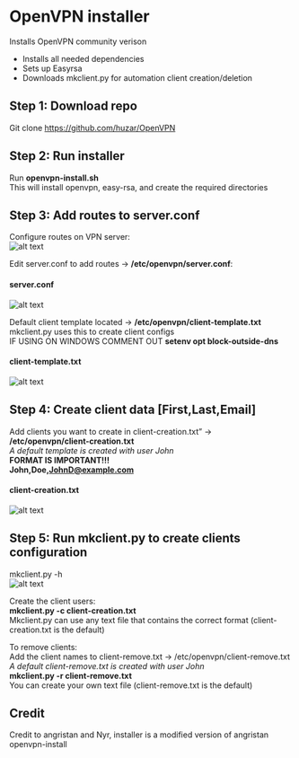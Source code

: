 # OpenVPN installer
Installs OpenVPN community verison
<ul>
<li>Installs all needed dependencies</li> 
<li>Sets up Easyrsa</li>  
<li>Downloads mkclient.py for automation client creation/deletion</li> 
</ul>

## Step 1: Download repo
Git clone https://github.com/huzar/OpenVPN

## Step 2: Run installer 
Run **openvpn-install.sh** <br />
This will install openvpn, easy-rsa, and create the required directories 
## Step 3: Add routes to server.conf
Configure routes on VPN server:<br />
![alt text](https://i.imgur.com/HW4XXZx.png)


Edit server.conf to add routes -> **/etc/openvpn/server.conf**:<br />
#### server.conf<br />
![alt text](https://i.imgur.com/9f2b9R9.png)

Default client template located -> **/etc/openvpn/client-template.txt**<br />
mkclient.py uses this to create client configs<br />
IF USING ON WINDOWS COMMENT OUT **setenv opt block-outside-dns**<br />
#### client-template.txt<br />
![alt text](https://i.imgur.com/y53wgTP.png)

## Step 4: Create client data [First,Last,Email]
Add clients you want  to create in client-creation.txt” -> **/etc/openvpn/client-creation.txt** <br />
*A default template is created with user John* <br />
**FORMAT IS IMPORTANT!!!**<br />
**John,Doe,JohnD@example.com**
#### client-creation.txt<br />
![alt text](https://i.imgur.com/PklKVq0.png)


## Step 5: Run mkclient.py to create clients configuration 
mkclient.py -h <br />
![alt text](https://i.imgur.com/zotsrzy.png)

Create the client users:<br />
**mkclient.py -c client-creation.txt**<br />
Mkclient.py can use any text file that contains the correct format (client-creation.txt is the default)<br />

To remove clients:<br />
Add the client names to client-remove.txt -> /etc/openvpn/client-remove.txt<br />
*A default client-remove.txt is created with user John* <br />
**mkclient.py -r client-remove.txt** <br />
You can create your own text file (client-remove.txt is the default)<br />

## Credit 
Credit to angristan and Nyr, installer is a modified version of angristan openvpn-install<br />
